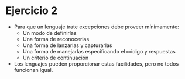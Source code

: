 # Ejercicio 2

- Para que un lenguaje trate excepciones debe proveer mínimamente:
    - Un modo de definirlas
    - Una forma de reconocerlas
    - Una forma de lanzarlas y capturarlas
    - Una forma de manejarlas especificando el código y respuestas
    - Un criterio de continuación
- Los lenguajes pueden proporcionar estas facilidades, pero no todos funcionan igual.